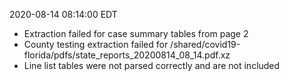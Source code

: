 2020-08-14 08:14:00 EDT


- Extraction failed for case summary tables from page 2
- County testing extraction failed for /shared/covid19-florida/pdfs/state_reports_20200814_08_14.pdf.xz
- Line list tables were not parsed correctly and are not included
